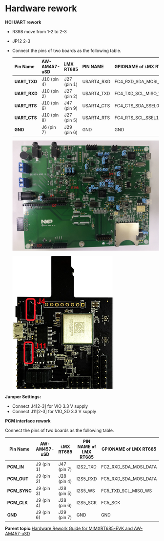 # Hardware rework

**HCI UART rework**

-   R398 move from 1-2 to 2-3
-   JP12 2-3
-   Connect the pins of two boards as the following table.

    |Pin Name|AW-AM457-uSD|i.MX RT685|PIN NAME|GPIONAME of i.MX RT685|
    |--------|------------|----------|--------|----------------------|
    |**UART\_TXD**|J10 \(pin 4\)|J27 \(pin 1\)|USART4\_RXD|FC4\_RXD\_SDA\_MOSI\_DATA|
    |**UART\_RXD**|J10 \(pin 2\)|J27 \(pin 2\)|USART4\_TXD|FC4\_TXD\_SCL\_MISO\_WS|
    |**UART\_RTS**|J10 \(pin 6\)|J47 \(pin 9\)|USART4\_CTS|FC4\_CTS\_SDA\_SSEL0|
    |**UART\_CTS**|J10 \(pin 8\)|J27 \(pin 5\)|USART4\_RTS|FC4\_RTS\_SCL\_SSEL1|
    |**GND**|J6 \(pin 7\)|J29 \(pin 6\)|GND|GND|

    ![](../images/457_1.jpg "MIMXRT685-EVK")

    ![](../images/image2_001.png "AW-AM457-uSD")


**Jumper Settings:**

-   Connect J4\[2-3\] for VIO 3.3 V supply
-   Connect J11\[2-3\] for VIO\_SD 3.3 V supply

**PCM interface rework**

Connect the pins of two boards as the following table.

|Pin Name|AW-AM457-uSD|i.MX RT685|PIN NAME of I.MX RT685|GPIONAME of I.MX RT685|
|--------|------------|----------|----------------------|----------------------|
|**PCM\_IN**|J9 \(pin 1\)|J47 \(pin 7\)|I2S2\_TXD|FC2\_RXD\_SDA\_MOSI\_DATA|
|**PCM\_OUT**|J9 \(pin 2\)|J28 \(pin 4\)|I2S5\_RXD|FC5\_RXD\_SDA\_MOSI\_DATA|
|**PCM\_SYNC**|J9 \(pin 3\)|J28 \(pin 5\)|I2S5\_WS|FC5\_TXD\_SCL\_MISO\_WS|
|**PCM\_CLK**|J9 \(pin 4\)|J28 \(pin 6\)|I2S5\_SCK|FC5\_SCK|
|**GND**|J9 \(pin 6\)|J29 \(pin 7\)|GND|GND|

**Parent topic:**[Hardware Rework Guide for MIMXRT685-EVK and AW-AM457-uSD](../topics/hardware_rework_guide_for_mimxrt685-evk_and_aw-am4.md)

